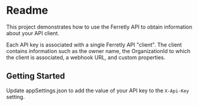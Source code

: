 ﻿# Readme

This project demonstrates how to use the Ferretly API to obtain information about your API client.

Each API key is associated with a single Ferretly API "client". The client contains information such as the owner name, the OrganizationId to which the client is associated, a webhook URL, and custom properties.
 
## Getting Started

Update appSettings.json to add the value of your API key to the `X-Api-Key` setting.